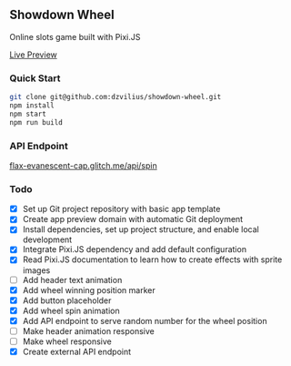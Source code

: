 ## Showdown Wheel

Online slots game built with Pixi.JS

[Live Preview](https://showdown-wheel.pages.dev/)

### Quick Start

```bash
git clone git@github.com:dzvilius/showdown-wheel.git
npm install
npm start
npm run build
```

### API Endpoint

[flax-evanescent-cap.glitch.me/api/spin](https://flax-evanescent-cap.glitch.me/api/spin)

### Todo

  - [x] Set up Git project repository with basic app template
  - [x] Create app preview domain with automatic Git deployment
  - [x] Install dependencies, set up project structure, and enable local development
  - [x] Integrate Pixi.JS dependency and add default configuration
  - [x] Read Pixi.JS documentation to learn how to create effects with sprite images
  - [ ] Add header text animation
  - [x] Add wheel winning position marker
  - [x] Add button placeholder
  - [x] Add wheel spin animation
  - [x] Add API endpoint to serve random number for the wheel position
  - [ ] Make header animation responsive
  - [ ] Make wheel responsive
  - [x] Create external API endpoint